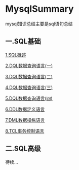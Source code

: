 # MysqlSummary

mysql知识总结主要是sql语句总结

## 一.SQL基础

[1.SQL概述](./doc/1.SQL基础(一).md)

[2.DQL数据查询语言(一)](./doc/2.SQL基础(二).md)

[3.DQL数据查询语言(二)](./doc/3.SQL基础(三).md)

[4.DQL数据查询语言(三)](./doc/4.SQL基础(四).md)

[5.DQL数据查询语言(四)](./doc/5.SQL基础(五).md)

[6.DDL数据定义语言](./doc/6.SQL基础(六).md)

[7.DML数据操纵语言](./doc/7.SQL基础(七).md)

[8.TCL事务控制语言](./doc/8.SQL基础(八).md)

## 二.SQL高级

待续...







